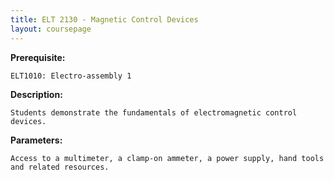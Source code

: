 ```yaml
---
title: ELT 2130 - Magnetic Control Devices
layout: coursepage
---
```

    
**Prerequisite:**

    ELT1010: Electro-assembly 1

**Description:**

    Students demonstrate the fundamentals of electromagnetic control devices.

**Parameters:**

    Access to a multimeter, a clamp-on ammeter, a power supply, hand tools and related resources.
